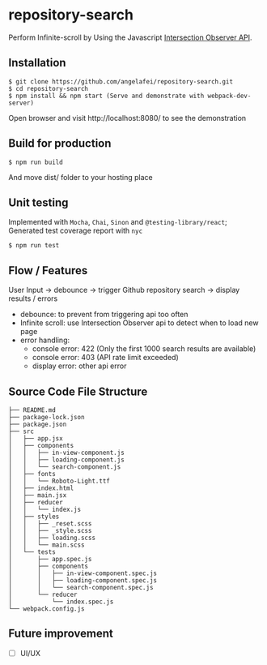 # repository-search
Perform Infinite-scroll by Using the Javascript [Intersection Observer API](https://developer.mozilla.org/en-US/docs/Web/API/IntersectionObserver).

## Installation

```shell
$ git clone https://github.com/angelafei/repository-search.git
$ cd repository-search
$ npm install && npm start (Serve and demonstrate with webpack-dev-server)
```
Open browser and visit http://localhost:8080/ to see the demonstration

## Build for production
```shell
$ npm run build
```
And move dist/ folder to your hosting place

## Unit testing
Implemented with `Mocha`, `Chai`, `Sinon` and `@testing-library/react`; Generated test coverage report with `nyc` 
```shell
$ npm run test
```  

## Flow / Features
User Input -> debounce -> trigger Github repository search -> display results / errors

- debounce: to prevent from triggering api too often
- Infinite scroll: use Intersection Observer api to detect when to load new page
- error handling: 
  - console error: 422 (Only the first 1000 search results are available)
  - console error: 403 (API rate limit exceeded)
  - display error: other api error


## Source Code File Structure
```
├── README.md
├── package-lock.json
├── package.json
├── src
│   ├── app.jsx
│   ├── components
│   │   ├── in-view-component.js
│   │   ├── loading-component.js
│   │   └── search-component.js
│   ├── fonts
│   │   └── Roboto-Light.ttf
│   ├── index.html
│   ├── main.jsx
│   ├── reducer
│   │   └── index.js
│   ├── styles
│   │   ├── _reset.scss
│   │   ├── _style.scss
│   │   ├── loading.scss
│   │   └── main.scss
│   └── tests
│       ├── app.spec.js
│       ├── components
│       │   ├── in-view-component.spec.js
│       │   ├── loading-component.spec.js
│       │   └── search-component.spec.js
│       └── reducer
│           └── index.spec.js
└── webpack.config.js
```

## Future improvement
  - [ ] UI/UX